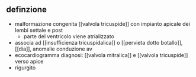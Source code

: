 ## definzione
- malformazione congenita [[valvola tricuspide]] con impianto apicale dei lembi settale e post
	- parte del ventricolo viene atrializzato
- associa ad [[insufficienza tricuspidalica]] o [[pervieta dotto botallo]], [[dia]], anomalie conduzione av
- ecocardiogramma diagnosi: [[valvola mitralica]] e [[valvola tricuspide]] verso apice
- rigurgito